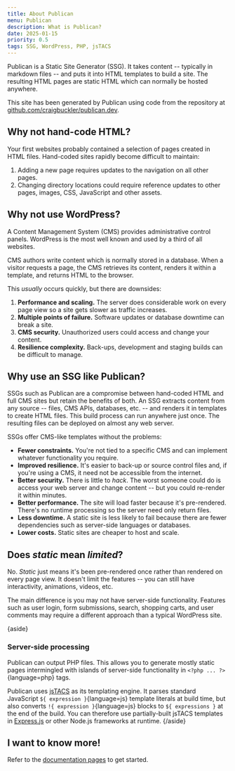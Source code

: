```yaml
---
title: About Publican
menu: Publican
description: What is Publican?
date: 2025-01-15
priority: 0.5
tags: SSG, WordPress, PHP, jsTACS
---
```


Publican is a Static Site Generator (SSG). It takes content -- typically in markdown files -- and puts it into HTML templates to build a site. The resulting HTML pages are static HTML which can normally be hosted anywhere.

This site has been generated by Publican using code from the repository at [github.com/craigbuckler/publican.dev](https://github.com/craigbuckler/publican.dev).


## Why not hand-code HTML?

Your first websites probably contained a selection of pages created in HTML files. Hand-coded sites rapidly become difficult to maintain:

1. Adding a new page requires updates to the navigation on all other pages.
1. Changing directory locations could require reference updates to other pages, images, CSS, JavaScript and other assets.


## Why not use WordPress?

A Content Management System (CMS) provides administrative control panels. WordPress is the most well known and used by a third of all websites.

CMS authors write content which is normally stored in a database. When a visitor requests a page, the CMS retrieves its content, renders it within a template, and returns HTML to the browser.

This *usually* occurs quickly, but there are downsides:

1. **Performance and scaling.** The server does considerable work on every page view so a site gets slower as traffic increases.
1. **Multiple points of failure.** Software updates or database downtime can break a site.
1. **CMS security.** Unauthorized users could access and change your content.
1. **Resilience complexity.** Back-ups, development and staging builds can be difficult to manage.


## Why use an SSG like Publican?

SSGs such as Publican are a compromise between hand-coded HTML and full CMS sites but retain the benefits of both. An SSG extracts content from any source -- files, CMS APIs, databases, etc. -- and renders it in templates to create HTML files. This build process can run anywhere just once. The resulting files can be deployed on almost any web server.

SSGs offer CMS-like templates without the problems:

* **Fewer constraints.** You're not tied to a specific CMS and can implement whatever functionality you require.
* **Improved resilience.** It's easier to back-up or source control files and, if you're using a CMS, it need not be accessible from the internet.
* **Better security.** There is little to *hack*. The worst someone could do is access your web server and change content -- but you could re-render it within minutes.
* **Better performance.** The site will load faster because it's pre-rendered. There's no runtime processing so the server need only return files.
* **Less downtime.** A static site is less likely to fail because there are fewer dependencies such as server-side languages or databases.
* **Lower costs.** Static sites are cheaper to host and scale.


## Does *static* mean *limited*?

No. *Static* just means it's been pre-rendered once rather than rendered on every page view. It doesn't limit the features -- you can still have interactivity, animations, videos, etc.

The main difference is you may not have server-side functionality. Features such as user login, form submissions, search, shopping carts, and user comments may require a different approach than a typical WordPress site.

{aside}
### Server-side processing

Publican can output PHP files. This allows you to generate mostly static pages intermingled with islands of server-side functionality in `<?php ... ?>`{language=php} tags.

Publican uses [jsTACS](https://www.npmjs.com/package/jstacs) as its templating engine. It parses standard JavaScript `${ expression }`{language=js} template literals at build time, but also converts `!{ expression }`{language=js} blocks to `${ expressions }` at the end of the build. You can therefore use partially-built jsTACS templates in [Express.js](https://expressjs.com/) or other Node.js frameworks at runtime.
{/aside}


## I want to know more!

Refer to the [documentation pages](--ROOT--docs/) to get started.
